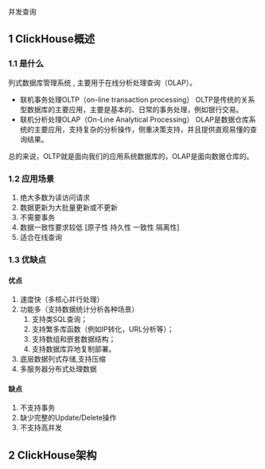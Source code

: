 并发查询
## 1 ClickHouse概述
### 1.1 是什么
列式数据库管理系统 , 主要用于在线分析处理查询（OLAP）。

- 联机事务处理OLTP（on-line transaction processing）
OLTP是传统的关系型数据库的主要应用，主要是基本的、日常的事务处理，例如银行交易。
- 联机分析处理OLAP（On-Line Analytical Processing）
OLAP是数据仓库系统的主要应用，支持复杂的分析操作，侧重决策支持，并且提供直观易懂的查询结果。

总的来说，OLTP就是面向我们的应用系统数据库的，OLAP是面向数据仓库的。
### 1.2 应用场景
1. 绝大多数为读访问请求
2. 数据更新为大批量更新或不更新
3. 不需要事务
4. 数据一致性要求较低 [原子性 持久性 一致性 隔离性]
5. 适合在线查询

### 1.3 优缺点
#### 优点
1. 速度快（多核心并行处理）
2. 功能多（支持数据统计分析各种场景）
   1. 支持类SQL查询；
   2. 支持繁多库函数（例如IP转化，URL分析等）；
   3. 支持数组和嵌套数据结构；
   4. 支持数据库异地复制部署。
3. 底层数据列式存储,支持压缩
4. 多服务器分布式处理数据

#### 缺点
1. 不支持事务
2. 缺少完整的Update/Delete操作
3. 不支持高并发
## 2 ClickHouse架构

